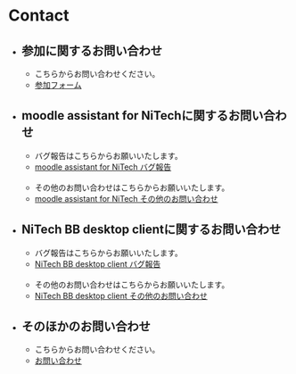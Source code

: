 # Contact
- ## 参加に関するお問い合わせ

    - こちらからお問い合わせください。 
    - [参加フォーム](/forms/join)
- ## moodle assistant for NiTechに関するお問い合わせ

    - バグ報告はこちらからお願いいたします。 
    - [moodle assistant for NiTech バグ報告](/forms/moodle-assistant/bug)
<br><br>
    - その他のお問い合わせはこちらからお願いいたします。 
    - [moodle assistant for NiTech その他のお問い合わせ](/forms/moodle-assistant/)


- ## NiTech BB desktop clientに関するお問い合わせ

    - バグ報告はこちらからお願いいたします。 
    - [NiTech BB desktop client バグ報告](/forms/BB-desktop/bug)
<br><br>
    - その他のお問い合わせはこちらからお願いいたします。 
    - [NiTech BB desktop client その他のお問い合わせ](/forms/BB-desktop/)


- ## そのほかのお問い合わせ

    - こちらからお問い合わせください。 
    - [お問い合わせ](/forms/contact)